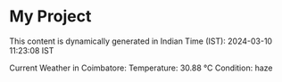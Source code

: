 # My Project

This content is dynamically generated in Indian Time (IST): 2024-03-10 11:23:08 IST


Current Weather in Coimbatore:
Temperature: 30.88 °C
Condition: haze
